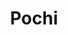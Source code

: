 --- 
title: "Pochi"
publishdate: "2019-4-5T16:48:46+02:00"
src: "https://365manga.net/manga/pochi"
image: "https://data.365manga.net/images/thumbnails/24270-pochi.jpg"
description: "The story revolves around junior high schoolers Sayaka and Tomo. Sayaka is under extreme pressure at home, and Tomo is secretly living an alternate life as 'Pochi', his mom's pet dog. They become friends after an accidental meeting, and although they lead very different lives, they quickly become each other's main support."
---